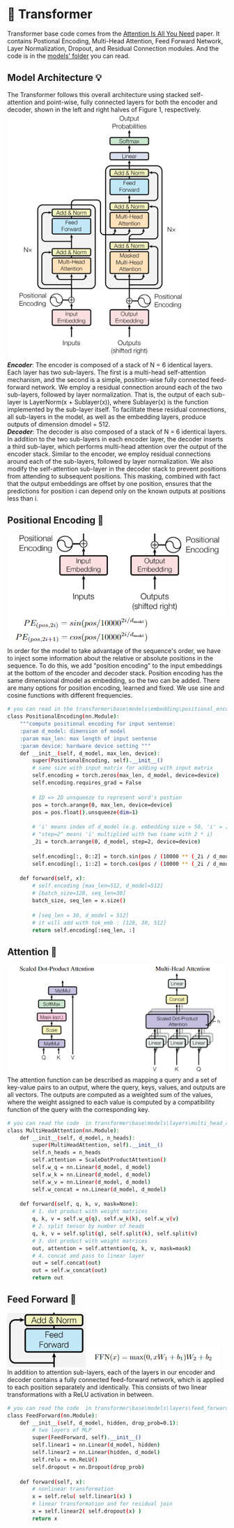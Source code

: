 # :rocket: Transformer

Transformer base code comes from the [Attention Is All You Need](https://arxiv.org/pdf/1706.03762v7) paper. It contains Postional Encoding, Multi-Head Attention, Feed Forward Network, Layer Normalization, Dropout, and Residual Connection modules. And the code is in the [models' folder](transformer/base/models) you can read.  

## Model Architecture :bulb:

The Transformer follows this overall architecture using stacked self-attention and point-wise, fully
connected layers for both the encoder and decoder, shown in the left and right halves of Figure 1,
respectively.  
![model architecture](assets/model_architecture.jpg)  
___Encoder___: The encoder is composed of a stack of N = 6 identical layers. Each layer has two sub-layers. The first is a multi-head self-attention mechanism, and the second is a simple, position-wise fully connected feed-forward network. We employ a residual connection around each of the two sub-layers, followed by layer normalization. That is, the output of each sub-layer is LayerNorm(x + Sublayer(x)), where Sublayer(x) is the function implemented by the sub-layer itself. To facilitate these residual connections, all sub-layers in the model, as well as the embedding
layers, produce outputs of dimension dmodel = 512.  
___Decoder___: The decoder is also composed of a stack of N = 6 identical layers. In addition to the two sub-layers in each encoder layer, the decoder inserts a third sub-layer, which performs multi-head attention over the output of the encoder stack. Similar to the encoder, we employ residual connections around each of the sub-layers, followed by layer normalization. We also modify the self-attention
sub-layer in the decoder stack to prevent positions from attending to subsequent positions. This masking, combined with fact that the output embeddings are offset by one position, ensures that the predictions for position i can depend only on the known outputs at positions less than i.  

## Positional Encoding :book:

![Positional Encoding](assets/positional_img.jpg) ![Positional Encoding](assets/positional_encoding.jpg)  
In order for the model to take advantage of the sequence's order, we have to inject some information about the relative or absolute positions in the sequence. To do this, we add "position encoding" to the input embeddings at the bottom of the encoder and decoder stack. Position encoding has the same dimensional dmodel as embedding, so the two can be added. There are many options for position encoding, learned and fixed. We use sine and cosine functions with different frequencies.

```bash
# you can read in the transformer\base\models\embedding\positional_encoding.py
class PositionalEncoding(nn.Module):
    """compute positional encoding for input sentense:
    :param d_model: dimension of model
    :param max_len: max length of input sentense
    :param device: hardware device setting """
    def __init__(self, d_model, max_len, device):
        super(PositionalEncoding, self).__init__()
        # same size with input matrix for adding with input matrix
        self.encoding = torch.zeros(max_len, d_model, device=device)
        self.encoding.requires_grad = False

        # 1D => 2D unsqueeze to represent word's postion
        pos = torch.arange(0, max_len, device=device)
        pos = pos.float().unsqueeze(dim=1)
        
        # 'i' means index of d_model (e.g. embedding size = 50, 'i' = [0,50])
        # "step=2" means 'i' multiplied with two (same with 2 * i)
        _2i = torch.arrange(0, d_model, step=2, device=device)

        self.encoding[:, 0::2] = torch.sin(pos / (10000 ** (_2i / d_model)))
        self.encoding[:, 1::2] = torch.cos(pos / (10000 ** (_2i / d_model)))

    def forward(self, x):
        # self.encoding [max_len=512, d_model=512]
        # [batch_size=128, seq_len=30]
        batch_size, seq_len = x.size()

        # [seq_len = 30, d_model = 512]
        # it will add with tok_emb : [128, 30, 512]
        return self.encoding[:seq_len, :]
```

## Attention :book:

![attention](assets/multi_attention.jpg)  
The attention function can be described as mapping a query and a set of key-value pairs to an output, where the query, keys, values, and outputs are all vectors. The outputs are computed as a weighted sum of the values, where the weight assigned to each value is computed by a compatibility function of the query with the corresponding key.

```bash
# you can read the code  in transformer\base\models\layers\multi_head_attention.py
class MultiHeadAttention(nn.Module):
    def __init__(self, d_model, n_heads):
        super(MultiHeadAttention, self).__init__()
        self.n_heads = n_heads  
        self.attention = ScaleDotProductAttention() 
        self.w_q = nn.Linear(d_model, d_model)
        self.w_k = nn.Linear(d_model, d_model)
        self.w_v = nn.Linear(d_model, d_model)
        self.w_concat = nn.Linear(d_model, d_model)

    def forward(self, q, k, v, mask=None):
        # 1. dot product with weight matrices
        q, k, v = self.w_q(q), self.w_k(k), self.w_v(v)
        # 2. split tensor by number of heads
        q, k, v = self.split(q), self.split(k), self.split(v)
        # 3. dot product with weight matrices
        out, attention = self.attention(q, k, v, mask=mask)
        # 4. concat and pass to linear layer
        out = self.concat(out)
        out = self.w_concat(out)
        return out
```

## Feed Forward :book:

![feed forward](assets/feed_forward_img.jpg)   ![feed forward](assets/feed_forward.jpg)  
In addition to attention sub-layers, each of the layers in our encoder and decoder contains a fully connected feed-forward network, which is applied to each position separately and identically. This consists of two linear transformations with a ReLU activation in between.  

```bash
# you can read the code  in transformer\base\models\layers\feed_forward.py
class FeedForward(nn.Module):
    def __init__(self, d_model, hidden, drop_prob=0.1):
        # two layers of MLP
        super(FeedForward, self).__init__()
        self.linear1 = nn.Linear(d_model, hidden)
        self.linear2 = nn.Linear(hidden, d_model)
        self.relu = nn.ReLU()
        self.dropout = nn.Dropout(drop_prob)

    def forward(self, x):
        # nonlinear transformation
        x = self.relu( self.linear1(x) )
        # linear transformation and for residual join
        x = self.linear2( self.dropout(x) )
        return x
```
